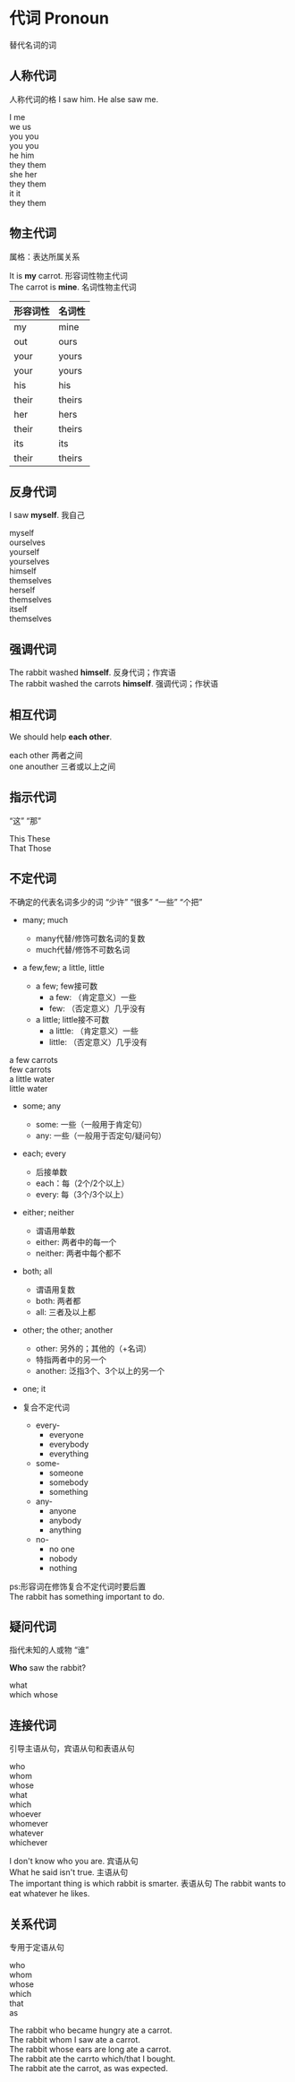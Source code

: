 # 代词 Pronoun

替代名词的词


## 人称代词

人称代词的格
    I saw him. He alse saw me.

I me  
we us  
you you  
you you  
he him  
they them  
she her  
they them  
it it  
they them  

## 物主代词

属格：表达所属关系

It is **my** carrot. 形容词性物主代词  
The carrot is **mine**. 名词性物主代词  

|形容词性|名词性|
| - | - |
| my | mine |
| out | ours |
| your | yours |
| your | yours |
| his | his |
| their | theirs |
| her | hers |
| their | theirs |
| its | its |
| their | theirs |

## 反身代词

I saw **myself**. 我自己  

myself  
ourselves  
yourself  
yourselves  
himself  
themselves  
herself  
themselves  
itself  
themselves  

## 强调代词

The rabbit washed **himself**. 反身代词；作宾语  
The rabbit washed the carrots **himself**. 强调代词；作状语  

## 相互代词

We should help **each other**.

each other 两者之间  
one anouther 三者或以上之间

## 指示代词

“这” “那”

This These  
That Those  

## 不定代词

不确定的代表名词多少的词 “少许” “很多” “一些” “个把”

- many; much  
    - many代替/修饰可数名词的复数  
    - much代替/修饰不可数名词

- a few,few; a little, little  
    - a few; few接可数  
        - a few: （肯定意义）一些
        - few: （否定意义）几乎没有  
    - a little; little接不可数  
        - a little: （肯定意义）一些  
        - little: （否定意义）几乎没有  

a few carrots  
few carrots  
a little water  
little water

- some; any
    - some: 一些（一般用于肯定句）
    - any: 一些（一般用于否定句/疑问句）

- each; every
    - 后接单数
    - each：每（2个/2个以上）
    - every: 每（3个/3个以上）

- either; neither
    - 谓语用单数
    - either: 两者中的每一个
    - neither: 两者中每个都不

- both; all
    - 谓语用复数
    - both: 两者都
    - all: 三者及以上都

- other; the other; another
    - other: 另外的；其他的（+名词）
    - 特指两者中的另一个
    - another: 泛指3个、3个以上的另一个

- one; it

- 复合不定代词
    - every-
        - everyone
        - everybody
        - everything
    - some-
        - someone
        - somebody
        - something
    - any-
        - anyone
        - anybody
        - anything
    - no-
        - no one
        - nobody
        - nothing

ps:形容词在修饰复合不定代词时要后置  
    The rabbit has something important to do.  

## 疑问代词

指代未知的人或物 “谁”

**Who** saw the rabbit?

what  
which
whose

## 连接代词

引导主语从句，宾语从句和表语从句  

who  
whom  
whose  
what  
which  
whoever  
whomever  
whatever  
whichever  

I don't know who you are. 宾语从句  
What he said isn't true. 主语从句  
The important thing is which rabbit is smarter. 表语从句 
The rabbit wants to eat whatever he likes.  

## 关系代词

专用于定语从句

who  
whom  
whose  
which  
that  
as  

The rabbit who became hungry ate a carrot.   
The rabbit whom I saw ate a carrot.  
The rabbit whose ears are long ate a carrot.  
The rabbit ate the carrto which/that I bought.  
The rabbit ate the carrot, as was expected.  
